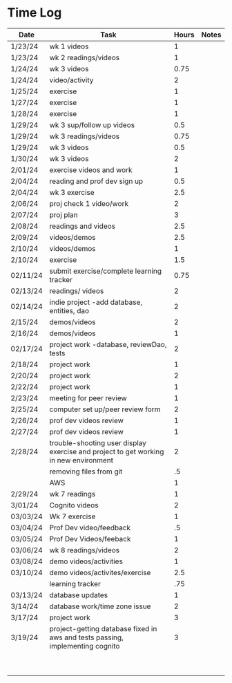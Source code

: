 
# Time Log

| Date     | Task                                                                                 | Hours | Notes|
|----------|--------------------------------------------------------------------------------------|-------|------|
| 1/23/24  | wk 1 videos                                                                          | 1     | |
| 1/23/24  | wk 2 readings/videos                                                                 | 1     | |
| 1/24/24  | wk 3 videos                                                                          | 0.75  | |
| 1/24/24  | video/activity                                                                       | 2     | |
| 1/25/24  | exercise                                                                             | 1     | |
| 1/27/24  | exercise                                                                             | 1     | |
| 1/28/24  | exercise                                                                             | 1     | |
| 1/29/24  | wk 3 sup/follow up videos                                                            | 0.5   | |
| 1/29/24  | wk 3 readings/videos                                                                 | 0.75  | |
| 1/29/24  | wk 3  videos                                                                         | 0.5   | |
| 1/30/24  | wk 3  videos                                                                         | 2     | |
| 2/01/24  | exercise videos and work                                                             | 1     | |
| 2/04/24  | reading and prof dev sign up                                                         | 0.5   | |
| 2/04/24  | wk 3 exercise                                                                        | 2.5   | |
| 2/06/24  | proj check 1 video/work                                                              | 2     | |
| 2/07/24  | proj plan                                                                            | 3     | |
| 2/08/24  | readings and videos                                                                  | 2.5   | |
| 2/09/24  | videos/demos                                                                         | 2.5   | |
| 2/10/24  | videos/demos                                                                         | 1     | |
| 2/10/24  | exercise                                                                             | 1.5   | |
| 02/11/24 | submit exercise/complete learning tracker                                            | 0.75  | |
| 02/13/24 | readings/ videos                                                                     | 2     | |
| 02/14/24 | indie project -add database, entities, dao                                           | 2     | |
| 2/15/24  | demos/videos                                                                         | 2     | |
| 2/16/24  | demos/videos                                                                         | 1     | |
| 02/17/24 | project work -database, reviewDao, tests                                             | 2     | |
| 2/18/24  | project work                                                                         | 1     | |
| 2/20/24  | project work                                                                         | 2     | |
| 2/22/24  | project work                                                                         | 1     | |
| 2/23/24  | meeting for peer review                                                              | 1     | |
| 2/25/24  | computer set up/peer review form                                                     | 2     | |
| 2/26/24  | prof dev videos review                                                               | 1     | |
| 2/27/24  | prof dev videos review                                                               | 1     | |
| 2/28/24  | trouble-shooting user display exercise and project to get working in new environment | 2     | |
|          | removing files from git                                                              | .5    | |
|          | AWS                                                                                  | 1     | |
| 2/29/24  | wk 7 readings                                                                        | 1     | |
| 3/01/24  | Cognito videos                                                                       | 2     | |
| 03/03/24 | Wk 7 exercise                                                                        | 1     | |
| 03/04/24 | Prof Dev video/feedback                                                              | .5    | |
| 03/05/24 | Prof Dev Videos/feeback                                                              | 1     | |
| 03/06/24 | wk 8 readings/videos                                                                 | 2     | |
| 03/08/24 | demo videos/activities                                                               | 1     | |
| 03/10/24 | demo videos/activites/exercise                                                       | 2.5   | |
|          | learning tracker                                                                     | .75   | |
| 03/13/24 | database updates                                                                     | 1     | |
| 3/14/24  | database work/time zone issue                                                        | 2     | |
| 3/17/24  | project work                                                                         | 3     | |
| 3/19/24  | project-getting database fixed in aws and tests passing, implementing cognito        | 3     | |
|          |                                                                                      |       | |
|          |                                                                                      |       | |
|          |                                                                                      |       | |
|          |                                                                                      |       | |
|          |                                                                                      |       | |
|          |                                                                                      |       | |
|          |                                                                                      |       | |
|          |                                                                                      |       | |
|          |                                                                                      |       | |


